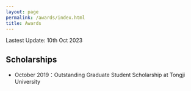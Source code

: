 ```yaml
---
layout: page
permalink: /awards/index.html
title: Awards
---
```


Lastest Update: 10th Oct 2023

## Scholarships

- October 2019：Outstanding Graduate Student Scholarship at Tongji University




